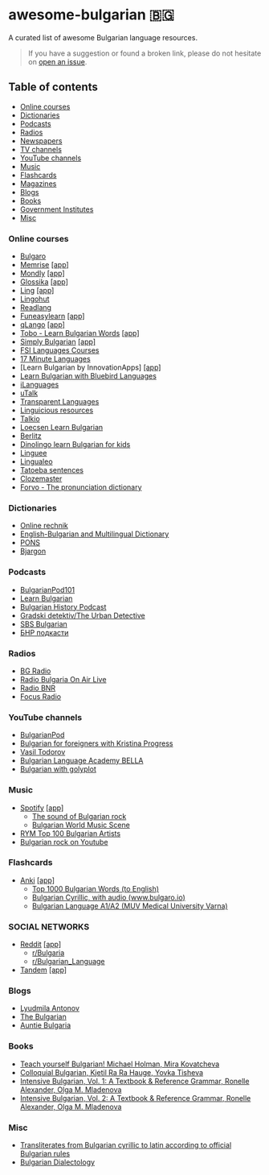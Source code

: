 # awesome-bulgarian :bulgaria:
A curated list of awesome Bulgarian language resources.

> If you have a suggestion or found a broken link, please do not hesitate on [open an issue](https://github.com/cvic/awesome-bulgarian/issues).


## Table of contents
* [Online courses](#online-courses)
* [Dictionaries](#dictionaries)
* [Podcasts](#podcasts)
* [Radios](#radios)
* [Newspapers](#newspapers)
* [TV channels](#tv-channels)
* [YouTube channels](#youtube-channels)
* [Music](#music)
* [Flashcards](#flashcards)
* [Magazines](#magazines)
* [Blogs](#blogs)
* [Books](#books)
* [Government Institutes](#government-institutes)
* [Misc](#misc)

### Online courses
* [Bulgaro](https://www.bulgaro.io/learn-bulgarian)
* [Memrise](https://www.memrise.com/) [\[app\]](https://play.google.com/store/apps/details?id=com.memrise.android.memrisecompanion)
* [Mondly](https://www.mondly.com/blog/learn-bulgarian-online/) [\[app\]](https://play.google.com/store/apps/details?id=com.atistudios.mondly.languages)
* [Glossika](https://ai.glossika.com/language/learn-bulgarian) [\[app\]](https://play.google.com/store/apps/details?id=com.glossika.ai)
* [Ling](https://ling-app.com/learn-bulgarian) [\[app\]](https://play.google.com/store/apps/details?id=com.simyasolutions.ling.universal)
* [Lingohut](https://www.lingohut.com/en/l113/learn-bulgarian)
* [Readlang](https://readlang.com/bg/dashboard)
* [Funeasylearn](https://www.funeasylearn.com/learn-bulgarian) [\[app\]](https://play.google.com/store/apps/details?id=com.funeasylearn.bulgarian)
* [qLango](https://qlango.com/languages) [\[app\]](https://play.google.com/store/apps/details?id=co.uk.exocron.android.qlango)
* [Tobo - Learn Bulgarian Words](https://www.toboapp.com) [\[app\]](https://play.google.com/store/apps/details?id=com.learn.common.bulgarian.vocabulary.words.learning.phrases)
* [Simply Bulgarian](https://simplylearnapp.com/bulgarian/index.html) [\[app\]](https://play.google.com/store/apps/details?id=simply.learn.bulgarian)
* [FSI Languages Courses](https://fsi-languages.yojik.eu/languages/oldfsi/languages/bulgarian.html)
* [17 Minute Languages](https://www.17-minute-languages.com/en/learn-bulgarian)
* [Learn Bulgarian by InnovationApps] [\[app\]](https://play.google.com/store/apps/details?id=simply.learn.bulgarian)
* [Learn Bulgarian with Bluebird Languages](https://bluebirdlanguages.com)
* [iLanguages](https://ilanguages.org/bulgarian.php)
* [uTalk](https://utalk.com/en/plans/bulgarian)
* [Transparent Languages](https://www.transparent.com/courses#/bulgarian?vis=individual&hash=individuals)
* [Linguicious resources](https://linguicious.com/en/study-bulgarian)
* [Talkio](https://www.talkio.ai/languages/bg-bg)
* [Loecsen Learn Bulgarian](https://www.loecsen.com/en/learn-bulgarian#/en/Essentials)
* [Berlitz](https://www.berlitz.com/languages/bulgarian)
* [Dinolingo learn Bulgarian for kids](https://www.dinolingo.com/learn-bulgarian-for-kids)
* [Linguee](https://www.linguee.com)
* [Lingualeo](https://lingualeo.com/en/learn/bg)
* [Tatoeba sentences](https://tatoeba.org/en/sentences/show_all_in/bul/none)
* [Clozemaster](https://www.clozemaster.com/languages/expand-bulgarian-vocabulary)
* [Forvo - The pronunciation dictionary](https://forvo.com/languages/bg/)

### Dictionaries
* [Online rechnik](https://www.onlinerechnik.com)
* [English-Bulgarian and Multilingual Dictionary](https://bgen.dict.cc)
* [PONS](https://en.pons.com/translate/bulgarian-english)
* [Bjargon](https://www.bgjargon.com)

### Podcasts
* [BulgarianPod101](https://www.bulgarianpod101.com)
* [Learn Bulgarian](https://open.spotify.com/show/4Rag6OZzw3UliR05eDTotk)
* [Bulgarian History Podcast](https://www.bghistorypodcast.com)
* [Gradski detektiv/The Urban Detective](https://www.detectivepodcast.com/en/)
* [SBS Bulgarian](https://tunein.com/podcasts/News--Politics-Podcasts/SBS-Bulgarian-p414924/)
* [БНР подкасти](https://soundcloud.com/bnrpodcasts/sets/novinite-na-detski-ezik)

### Radios
* [BG Radio](https://bg-radio.org)
* [Radio Bulgaria On Air Live](https://www.bgonair.bg/p/radio)
* [Radio BNR](https://bnr.bg)
* [Focus Radio](https://www.focus-radio.net)

### YouTube channels
* [BulgarianPod](https://www.youtube.com/@BulgarianPod101/videos)
* [Bulgarian for foreigners with Kristina Progress](https://www.youtube.com/@kristinaprogress/videos)
* [Vasil Todorov](https://www.youtube.com/@vasiltodorov405/videos)
* [Bulgarian Language Academy BELLA ](https://www.youtube.com/@bulgarianlanguageacademy2587/videos)
* [Bulgarian with golyplot](https://www.youtube.com/@golyplot/videos)

### Music
* [Spotify](https://spotify.com/) [\[app\]](https://play.google.com/store/apps/details?id=com.spotify.music)
    * [The sound of Bulgarian rock](https://open.spotify.com/playlist/3VKkzhc2BBXqtDDKgA1L8E)
    * [Bulgarian World Music Scene](https://open.spotify.com/playlist/4uSBdWweUsolmTFv63XVqM)
* [RYM Top 100 Bulgarian Artists](https://rateyourmusic.com/list/Miklak/top_100_bulgarian_artists_on_rym)
* [Bulgarian rock on Youtube](https://www.youtube.com/watch?v=ew204Vi5EvQ&list=PL8elq6vwVConJdc8GyqYrNJwoMgfyxDkF&index=1)

### Flashcards
* [Anki](https://apps.ankiweb.net) [\[app\]](https://play.google.com/store/apps/details?id=com.ichi2.anki)
  * [Top 1000 Bulgarian Words (to English)](https://ankiweb.net/shared/info/1372052043)
  * [Bulgarian Cyrillic, with audio (www.bulgaro.io)](https://ankiweb.net/shared/info/508216650)
  * [Bulgarian Language A1/A2 (MUV Medical University Varna)](https://ankipro.net/library/deck/7758/bulgarian-language-a1a2--muv-medical-university-varna-)

### SOCIAL NETWORKS
* [Reddit](https://www.reddit.com/) [\[app\]](https://play.google.com/store/apps/details?id=com.reddit.frontpage)
    * [r/Bulgaria](https://www.reddit.com/r/bulgaria/comments/8wcq5x/so_you_want_to_learn_bulgarian_huh/)
    * [r/Bulgarian_Language](https://www.reddit.com/r/Bulgarian_Language/comments/1e9e6ou/some_resources/)
 * [Tandem](https://www.tandem.net/) [\[app\]](https://play.google.com/store/apps/details?id=net.tandem)

### Blogs 
* [Lyudmila Antonov](https://lyudmilantonov.blogspot.com)
* [The Bulgarian](https://www.thebulgarian.eu)
* [Auntie Bulgaria](https://auntiebulgaria.com)

### Books
* [Teach yourself Bulgarian! Michael Holman, Mira Kovatcheva](https://www.goodreads.com/book/show/1262212.Bulgarian)
* [Colloquial Bulgarian, Kjetil Ra Ra Hauge, Yovka Tisheva](https://www.goodreads.com/book/show/26519366-colloquial-bulgarian)
* [Intensive Bulgarian, Vol. 1: A Textbook & Reference Grammar, Ronelle Alexander, Olga M. Mladenova](https://www.goodreads.com/book/show/1626542.Intensive_Bulgarian_Vol_1)
* [Intensive Bulgarian, Vol. 2: A Textbook & Reference Grammar, Ronelle Alexander, Olga M. Mladenova](https://www.goodreads.com/book/show/1626547.Intensive_Bulgarian_Vol_2)

### Misc
* [Transliterates from Bulgarian cyrillic to latin according to official Bulgarian rules](https://github.com/Efesto/vasov)
* [Bulgarian Dialectology](https://bulgariandialectology.org/status-texts)
  

